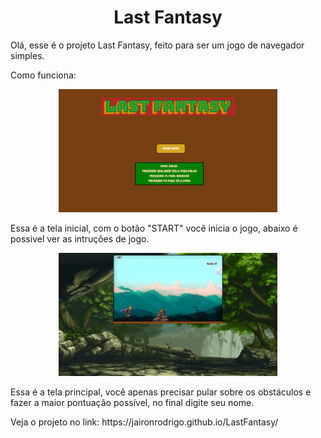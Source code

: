 <h1 align="center">Last Fantasy</h1>

<p>Olá, esse é o projeto Last Fantasy, feito para ser um jogo de navegador simples.</p>

<p>Como funciona: </p>

<p align="center">
  <img src="./images/Captura de Tela (5).png" width="350" title="hover text"></img>
</p>

<p>Essa é a tela inicial, com o botão "START" você inicia o jogo, abaixo é possivel ver as intruções de jogo.</p>

<p align="center">
  <img src="./images/Captura de Tela (4).png" width="350" title="hover text"></img>
</p>

<p>Essa é a tela principal, você apenas precisar pular sobre os obstáculos e fazer a maior pontuação possível, no final digite seu nome.</p>

<p> Veja o projeto no link: https://jaironrodrigo.github.io/LastFantasy/</p>
